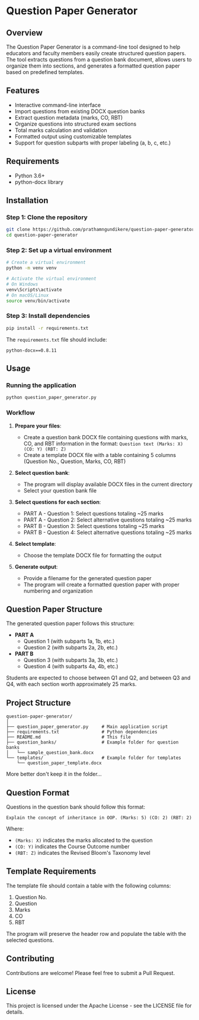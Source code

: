 # Question Paper Generator

## Overview
The Question Paper Generator is a command-line tool designed to help educators and faculty members easily create structured question papers. The tool extracts questions from a question bank document, allows users to organize them into sections, and generates a formatted question paper based on predefined templates.

## Features
- Interactive command-line interface
- Import questions from existing DOCX question banks
- Extract question metadata (marks, CO, RBT)
- Organize questions into structured exam sections
- Total marks calculation and validation
- Formatted output using customizable templates
- Support for question subparts with proper labeling (a, b, c, etc.)

## Requirements
- Python 3.6+
- python-docx library

## Installation

### Step 1: Clone the repository
```bash
git clone https://github.com/prathamngundikere/question-paper-generator.git
cd question-paper-generator
```

### Step 2: Set up a virtual environment
```bash
# Create a virtual environment
python -m venv venv

# Activate the virtual environment
# On Windows
venv\Scripts\activate
# On macOS/Linux
source venv/bin/activate
```

### Step 3: Install dependencies
```bash
pip install -r requirements.txt
```

The `requirements.txt` file should include:
```
python-docx==0.8.11
```

## Usage

### Running the application
```bash
python question_paper_generator.py
```

### Workflow
1. **Prepare your files**:
   - Create a question bank DOCX file containing questions with marks, CO, and RBT information in the format: 
     `Question text (Marks: X) (CO: Y) (RBT: Z)`
   - Create a template DOCX file with a table containing 5 columns (Question No., Question, Marks, CO, RBT)

2. **Select question bank**:
   - The program will display available DOCX files in the current directory
   - Select your question bank file

3. **Select questions for each section**:
   - PART A - Question 1: Select questions totaling ~25 marks
   - PART A - Question 2: Select alternative questions totaling ~25 marks
   - PART B - Question 3: Select questions totaling ~25 marks
   - PART B - Question 4: Select alternative questions totaling ~25 marks

4. **Select template**:
   - Choose the template DOCX file for formatting the output

5. **Generate output**:
   - Provide a filename for the generated question paper
   - The program will create a formatted question paper with proper numbering and organization

## Question Paper Structure
The generated question paper follows this structure:
- **PART A**
  - Question 1 (with subparts 1a, 1b, etc.)
  - Question 2 (with subparts 2a, 2b, etc.)
- **PART B**
  - Question 3 (with subparts 3a, 3b, etc.)
  - Question 4 (with subparts 4a, 4b, etc.)

Students are expected to choose between Q1 and Q2, and between Q3 and Q4, with each section worth approximately 25 marks.

## Project Structure
```
question-paper-generator/
│
├── question_paper_generator.py     # Main application script
├── requirements.txt                # Python dependencies
├── README.md                       # This file
├── question_banks/                 # Example folder for question banks
│   └── sample_question_bank.docx
└── templates/                      # Example folder for templates
    └── question_paper_template.docx
```

More better don't keep it in the folder...

## Question Format
Questions in the question bank should follow this format:
```
Explain the concept of inheritance in OOP. (Marks: 5) (CO: 2) (RBT: 2)
```

Where:
- `(Marks: X)` indicates the marks allocated to the question
- `(CO: Y)` indicates the Course Outcome number
- `(RBT: Z)` indicates the Revised Bloom's Taxonomy level

## Template Requirements
The template file should contain a table with the following columns:
1. Question No.
2. Question
3. Marks
4. CO
5. RBT

The program will preserve the header row and populate the table with the selected questions.

## Contributing
Contributions are welcome! Please feel free to submit a Pull Request.

## License
This project is licensed under the Apache License - see the LICENSE file for details.